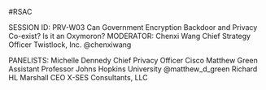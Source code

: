 #RSAC

SESSION ID: PRV-W03
Can Government Encryption Backdoor and Privacy Co-exist? Is it an Oxymoron?
MODERATOR: Chenxi Wang
Chief Strategy Officer Twistlock, Inc. @chenxiwang

PANELISTS:
Michelle Dennedy
Chief Privacy Officer Cisco
Matthew Green
Assistant Professor Johns Hopkins University @matthew_d_green
Richard HL Marshall
CEO X-SES Consultants, LLC

